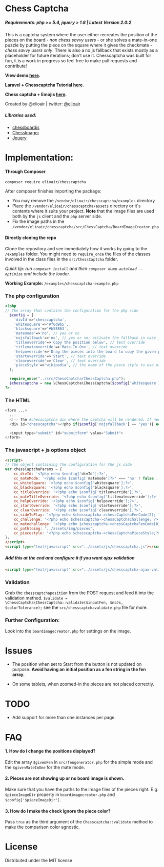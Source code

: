 Chess Captcha
===

##### Requirements: php >= 5.4, jquery > 1.8 | Latest Version 2.0.2

This is a captcha system where the user either recreates the position of the pieces on the board - *non chess savvy users* - or she solves a mate-in-one puzzle by putting the piece on the square where it gives the checkmate - *chess savvy users only*. There is also a no js fallback that exists mostly as a placeholder for future iterations; don't use it. Chesscaptcha was built for fun, it is a work in progress so feel free to make pull requests and contribute!

**View demo [here](http://elioair.github.io/chesscaptcha/).**

**Laravel + Chesscaptcha Tutorial [here](http://dev.emar.gr/blog/laravel-5-chess-captcha-authentication).**

**Chess captcha + Emojis [here](http://dev.emar.gr/blog/emojis-used-in-chesscaptcha).**

Created by @elioair | twitter: [@elioair](http://twitter.com/elioair)

##### Libraries used:
+ [chessboardjs](http://chessboardjs.com/)
+ [ChessImager](https://code.google.com/p/chessimager/)
+ [Jquery](http://jquery.com)


Implementation:
===

#### Through Composer
```
composer require elioair/chesscaptcha
```
After composer finishes importing the package:
+ You may remove the `/vendor/elioair/chesscaptcha/examples` directory
+ Place the `/vendor/elioair/chesscaptcha/assets` directory or it's contents where it suits your project. **Note** that the image files are used both by the `js` client and the `php` server side.
+ Fix the image paths in the `/vendor/elioair/chesscaptcha/src/ChessCaptcha/BoardImageCreator.php`

#### Directly cloning the repo 
Clone the repository and see immediately how it works by going to the `/examples` folder. You might need to `require_once` the files of the classes involved in the class files in the `src/ChessCaptcha` folder.

*Quick tip: run `composer install` and then `composer dump-autoload --optimize` and include the loader.*

**Working Example:** `/examples/chesscaptcha-example.php`

### The php configuration

```php
<?php
// The array that contains the configuration for the php side
  $config = [
    'divId'=>'chesscaptcha',
    'whitesquare'=>'#f0d9b5',
    'blacksquare'=>'#b58863',
    'matemode'=>'no', // yes or no
    'nojsfallback'=>'no', // yes or no; activate the fallback in case js is disabled
    'titleoverride'=>'Copy the position below', // text override
    'titlemateoverride'=>'Mate-In-One', // text override
    'helpoverride'=>'Drag the pieces into the board to copy the given position. To remove a piece drag it out of the board.', // text override
    'startoverride'=>'Start', // text override
    'clearoverride'=>'Clear', // text override
    'pieceStyle'=>'wikipedia', // the name of the piece style to use or 'random', default is 'wikipedia'
  ];

  require_once("../src/ChessCaptcha/ChessCaptcha.php");
  $chesscaptcha = new \ChessCaptcha\ChessCaptcha($config['whitesquare'], $config['blacksquare'], $config['matemode'], $config['nojsfallback'], $config['pieceStyle']);
?>
```

### The HTML
```php
<form ...>
  ...
  <!-- The #chesscaptcha div where the captcha will be rendered. If needed you can change the # in the $config array -->
  <div id="chesscaptcha"><?php if($config['nojsfallback'] == 'yes'){ echo $chesscaptcha->noJsHtml($config['pieceImages']);}?></div>

  <input type="submit" id="submitform" value="Submit">
</form>
```

### The javascript + js options object
```html
<script>
// The object containing the configuration for the js side
var chessCaptchaParams = {
    cc_divId: '<?php echo $config['divId'];?>',
    cc_mateMode: '<?php echo $config['matemode']?>' === 'no' ? false : true,
    cc_whiteSquare: '<?php echo $config['whitesquare'];?>',
    cc_blackSquare: '<?php echo $config['blacksquare'];?>',
    cc_titleOverride: '<?php echo $config['titleoverride'];?>',
    cc_mateTitleOverride: '<?php echo $config['titlemateoverride'];?>',
    cc_helpOverride: '<?php echo $config['helpoverride'];?>',
    cc_startOverride: '<?php echo $config['startoverride'];?>',
    cc_clearOverride: '<?php echo $config['clearoverride'];?>',
    cc_sideToPlay: '<?php echo $chesscaptcha->chessCaptchaFenCode[2]; ?>',
    cc_challenge: '<?php echo $chesscaptcha->chessCaptchaChallenge; ?>',  // The image of the position
    cc_matechallenge: '<?php echo $chesscaptcha->chessCaptchaFenCode[0];?>',  // The fen code of matemode position
    cc_pathtoimg: '../assets/img/pieces',
    cc_piecestyle: '<?php echo $chesscaptcha->chessCaptchaPieceStyle;?>',
};
</script>
<script type="text/javascript" src="../assets/js/chesscaptcha.js"></script>
```

##### Add this at the end and configure it if you want ajax validation

```html
<script type="text/javascript" src="../assets/js/chesscaptcha-ajax-validation.js"></script>
```

### Validation
Grab the `chesscaptchaposition` from the POST request and feed it into the validation method. `$validate = \ChessCaptcha\ChessCaptcha::validate($inputFen, $noJs, $colorTolerance);` see the `src/chesscaptchavalidate.php` file for more.

### Further Configuration:
Look into the `boardimagecreator.php` for settings on the image.

Issues
===
+ The position when set to Start from the button is not updated on purpose. **Avoid having an initial position as a fen string in the fen array**.

+ On some tablets, when zoomed-in the pieces are not placed correctly.

TODO
===
+ Add support for more than one instances per page.

FAQ
===
#### 1. How do I change the positions displayed?
Edit the array `$givenFen` in `src/fengenerator.php` for the simple mode and the `$givenMateInOne` for the mate mode.
#### 2. Pieces are not showing up or no board image is shown.
Make sure that you have the paths to the image files of the pieces right. E.g. `$pieceImageDir` property in `boardimagecreator.php` and `$config['$pieceImageDir']`.
#### 3. How do I make the check ignore the piece color?
Pass `true` as the third argument of the `Chesscaptcha::validate` method to make the comparison color agnostic.

License
===
Distributed under the MIT license
